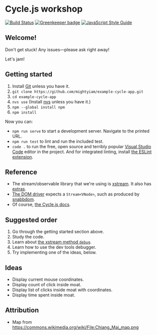 # Cycle.js workshop

[![Build Status](https://travis-ci.org/mightyiam/example-cycle-app.svg?branch=master)](https://travis-ci.org/mightyiam/example-cycle-app)
[![Greenkeeper badge](https://badges.greenkeeper.io/mightyiam/example-cycle-app.svg)](https://greenkeeper.io/)
[![JavaScript Style Guide](https://img.shields.io/badge/code_style-standard-brightgreen.svg)](https://standardjs.com)

## Welcome!

Don't get stuck! Any issues—please ask right away!

Let's jam!

## Getting started

1. Install [Git](https://git-scm.com/) unless you have it.
1. `git clone https://github.com/mightyiam/example-cycle-app.git`
1. `cd example-cycle-app`
1. `nvs use` (Install [nvs](https://github.com/jasongin/nvs) unless you have it.)
1. `npm --global install npm`
1. `npm install`

Now you can:

* `npm run serve` to start a development server. Navigate to the printed URL.
* `npm run test` to lint and run the included test.
* `code .` to run the free, open source and terribly popular [Visual Studio Code](https://code.visualstudio.com/) editor in the project. And for integrated linting, install [the ESLint extension](https://marketplace.visualstudio.com/items?itemName=dbaeumer.vscode-eslint).

## Reference

* The stream/observable library that we're using is [xstream](http://staltz.github.io/xstream/). It also has [extras](https://github.com/staltz/xstream/blob/master/EXTRA_DOCS.md).
* [The DOM driver](https://cycle.js.org/api/dom.html) expects a `Stream<VNode>`, such as produced by [snabbdom](https://github.com/snabbdom/snabbdom).
* Of course, [the Cycle.js docs](https://cycle.js.org/getting-started.html).

## Suggested order

1. Go through the getting started section above.
1. Study the code.
1. Learn about [the xstream method `debug`](http://staltz.github.io/xstream/#debug).
1. Learn how to use the dev tools debugger.
1. Try implementing one of the ideas, below.

## Ideas

* Display current mouse coordinates.
* Display count of click inside moat.
* Display list of clicks inside moat with coordinates.
* Display time spent inside moat.

## Attribution

* Map from https://commons.wikimedia.org/wiki/File:Chiang_Mai_map.png
